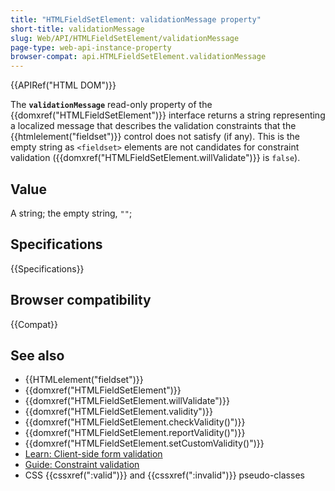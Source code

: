 ```yaml
---
title: "HTMLFieldSetElement: validationMessage property"
short-title: validationMessage
slug: Web/API/HTMLFieldSetElement/validationMessage
page-type: web-api-instance-property
browser-compat: api.HTMLFieldSetElement.validationMessage
---
```


{{APIRef("HTML DOM")}}

The **`validationMessage`** read-only property of the {{domxref("HTMLFieldSetElement")}} interface returns a string representing a localized message that describes the validation constraints that the {{htmlelement("fieldset")}} control does not satisfy (if any). This is the empty string as `<fieldset>` elements are not candidates for constraint validation ({{domxref("HTMLFieldSetElement.willValidate")}} is `false`).

## Value

A string; the empty string, `""`;

## Specifications

{{Specifications}}

## Browser compatibility

{{Compat}}

## See also

- {{HTMLelement("fieldset")}}
- {{domxref("HTMLFieldSetElement")}}
- {{domxref("HTMLFieldSetElement.willValidate")}}
- {{domxref("HTMLFieldSetElement.validity")}}
- {{domxref("HTMLFieldSetElement.checkValidity()")}}
- {{domxref("HTMLFieldSetElement.reportValidity()")}}
- {{domxref("HTMLFieldSetElement.setCustomValidity()")}}
- [Learn: Client-side form validation](/en-US/docs/Learn/Forms/Form_validation)
- [Guide: Constraint validation](/en-US/docs/Web/HTML/Constraint_validation)
- CSS {{cssxref(":valid")}} and {{cssxref(":invalid")}} pseudo-classes
